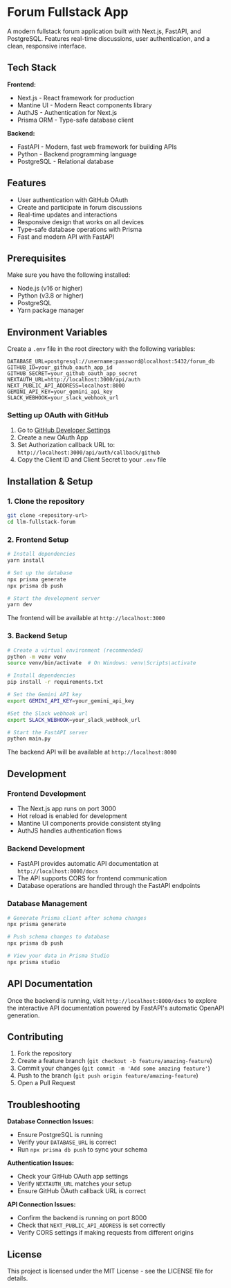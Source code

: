 # Forum Fullstack App

A modern fullstack forum application built with Next.js, FastAPI, and PostgreSQL. Features real-time discussions, user authentication, and a clean, responsive interface.

## Tech Stack

**Frontend:**

- Next.js - React framework for production
- Mantine UI - Modern React components library
- AuthJS - Authentication for Next.js
- Prisma ORM - Type-safe database client

**Backend:**

- FastAPI - Modern, fast web framework for building APIs
- Python - Backend programming language
- PostgreSQL - Relational database

## Features

- User authentication with GitHub OAuth
- Create and participate in forum discussions
- Real-time updates and interactions
- Responsive design that works on all devices
- Type-safe database operations with Prisma
- Fast and modern API with FastAPI

## Prerequisites

Make sure you have the following installed:

- Node.js (v16 or higher)
- Python (v3.8 or higher)
- PostgreSQL
- Yarn package manager

## Environment Variables

Create a `.env` file in the root directory with the following variables:

```env
DATABASE_URL=postgresql://username:password@localhost:5432/forum_db
GITHUB_ID=your_github_oauth_app_id
GITHUB_SECRET=your_github_oauth_app_secret
NEXTAUTH_URL=http://localhost:3000/api/auth
NEXT_PUBLIC_API_ADDRESS=localhost:8000
GEMINI_API_KEY=your_gemini_api_key
SLACK_WEBHOOK=your_slack_webhook_url
```

### Setting up OAuth with GitHub

1. Go to [GitHub Developer Settings](https://github.com/settings/developers)
2. Create a new OAuth App
3. Set Authorization callback URL to: `http://localhost:3000/api/auth/callback/github`
4. Copy the Client ID and Client Secret to your `.env` file

## Installation & Setup

### 1. Clone the repository

```bash
git clone <repository-url>
cd llm-fullstack-forum
```

### 2. Frontend Setup

```bash
# Install dependencies
yarn install

# Set up the database
npx prisma generate
npx prisma db push

# Start the development server
yarn dev
```

The frontend will be available at `http://localhost:3000`

### 3. Backend Setup

```bash
# Create a virtual environment (recommended)
python -m venv venv
source venv/bin/activate  # On Windows: venv\Scripts\activate

# Install dependencies
pip install -r requirements.txt

# Set the Gemini API key
export GEMINI_API_KEY=your_gemini_api_key

#Set the Slack webhook url
export SLACK_WEBHOOK=your_slack_webhook_url

# Start the FastAPI server
python main.py
```

The backend API will be available at `http://localhost:8000`

## Development

### Frontend Development

- The Next.js app runs on port 3000
- Hot reload is enabled for development
- Mantine UI components provide consistent styling
- AuthJS handles authentication flows

### Backend Development

- FastAPI provides automatic API documentation at `http://localhost:8000/docs`
- The API supports CORS for frontend communication
- Database operations are handled through the FastAPI endpoints

### Database Management

```bash
# Generate Prisma client after schema changes
npx prisma generate

# Push schema changes to database
npx prisma db push

# View your data in Prisma Studio
npx prisma studio
```

## API Documentation

Once the backend is running, visit `http://localhost:8000/docs` to explore the interactive API documentation powered by FastAPI's automatic OpenAPI generation.

## Contributing

1. Fork the repository
2. Create a feature branch (`git checkout -b feature/amazing-feature`)
3. Commit your changes (`git commit -m 'Add some amazing feature'`)
4. Push to the branch (`git push origin feature/amazing-feature`)
5. Open a Pull Request

## Troubleshooting

**Database Connection Issues:**

- Ensure PostgreSQL is running
- Verify your `DATABASE_URL` is correct
- Run `npx prisma db push` to sync your schema

**Authentication Issues:**

- Check your GitHub OAuth app settings
- Verify `NEXTAUTH_URL` matches your setup
- Ensure GitHub OAuth callback URL is correct

**API Connection Issues:**

- Confirm the backend is running on port 8000
- Check that `NEXT_PUBLIC_API_ADDRESS` is set correctly
- Verify CORS settings if making requests from different origins

## License

This project is licensed under the MIT License - see the LICENSE file for details.
